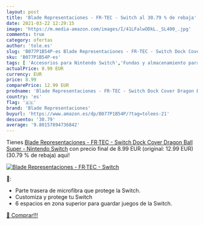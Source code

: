 ```yaml
---
layout: post
title: 'Blade Representaciones - FR·TEC - Switch al 30.79 % de rebaja'
date: 2021-03-22 12:29:15
image: 'https://m.media-amazon.com/images/I/41LFalwODkL._SL400_.jpg'
comments: true
category: ofertas
author: 'tole.es'
slug: 'B077P1B54P-es Blade Representaciones - FR·TEC - Switch Dock Cover Dragon...'
sku: 'B077P1B54P-es'
tags: [ 'Accesorios para Nintendo Switch','Fundas y almacenamiento para Nintendo Switch','Hardware y juegos para Nintendo Switch','Packs de fundas y almacenamiento para Nintendo Switch','Videojuegos','blade representaciones','nintendo', ]
actualPrice: 8.99 EUR
currency: EUR
price: 8.99
comparePrice: 12.99 EUR
prodname: 'Blade Representaciones - FR·TEC - Switch Dock Cover Dragon Ball Super - Nintendo Switch'
country: 'es'
flag: '🇪🇸'
brand: 'Blade Representaciones'
buyurl: 'https://www.amazon.es/dp/B077P1B54P/?tag=tolees-21'
descuento: '30.79'
average: '9.80157894736842'
---
```


Tienes [Blade Representaciones - FR·TEC - Switch Dock Cover Dragon Ball Super - Nintendo Switch](https://www.amazon.es/dp/B077P1B54P/?tag=tolees-21) con precio final de  8.99 EUR (original: 12.99 EUR) (30.79 %  de rebaja) aqui!

[![Blade Representaciones - FR·TEC - Switch](https://m.media-amazon.com/images/I/41LFalwODkL._SL400_.jpg)](https://www.amazon.es/dp/B077P1B54P/?tag=tolees-21)

🔎:

- Parte trasera de microfibra que protege la Switch.
- Customiza y protege tu Switch
- 6 espacios en zona superior para guardar juegos de la Switch.

[🛒 Comprar!!!](https://www.amazon.es/dp/B077P1B54P/?tag=tolees-21)
